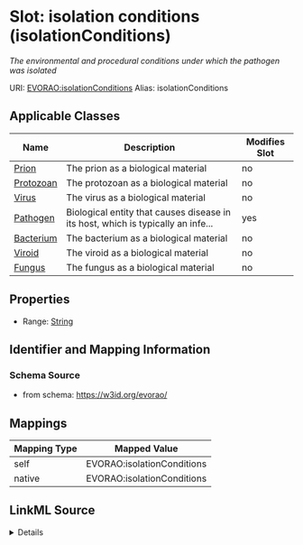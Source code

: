 

# Slot: isolation conditions (isolationConditions) 


_The environmental and procedural conditions under which the pathogen was isolated_





URI: [EVORAO:isolationConditions](https://w3id.org/evorao/isolationConditions)
Alias: isolationConditions

<!-- no inheritance hierarchy -->





## Applicable Classes

| Name | Description | Modifies Slot |
| --- | --- | --- |
| [Prion](Prion.md) | The prion as a biological material |  no  |
| [Protozoan](Protozoan.md) | The protozoan as a biological material |  no  |
| [Virus](Virus.md) | The virus as a biological material |  no  |
| [Pathogen](Pathogen.md) | Biological entity that causes disease in its host, which is typically an infe... |  yes  |
| [Bacterium](Bacterium.md) | The bacterium as a biological material |  no  |
| [Viroid](Viroid.md) | The viroid as a biological material |  no  |
| [Fungus](Fungus.md) | The fungus as a biological material |  no  |







## Properties

* Range: [String](String.md)





## Identifier and Mapping Information







### Schema Source


* from schema: https://w3id.org/evorao/




## Mappings

| Mapping Type | Mapped Value |
| ---  | ---  |
| self | EVORAO:isolationConditions |
| native | EVORAO:isolationConditions |




## LinkML Source

<details>
```yaml
name: isolationConditions
description: The environmental and procedural conditions under which the pathogen
  was isolated
title: isolation conditions
from_schema: https://w3id.org/evorao/
rank: 1000
alias: isolationConditions
domain_of:
- Pathogen
range: string
required: false
multivalued: false

```
</details>